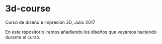 # 3d-course
Curso de diseño e impresión 3D, Julio 2017

En este repositorio iremos añadiendo los diseños que vayamos haciendo durante el curso.
